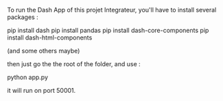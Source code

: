 To run the Dash App of this projet Integrateur, you'll have to install several packages :

pip install dash
pip install pandas
pip install dash-core-components
pip install dash-html-components

(and some others maybe)

then just go the the root of the folder, and use : 

python app.py

it will run on port 50001.